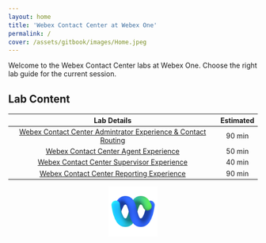 ```yaml
---
layout: home
title: 'Webex Contact Center at Webex One'
permalink: /
cover: /assets/gitbook/images/Home.jpeg
---
```


Welcome to the Webex Contact Center labs at Webex One.
Choose the right lab guide for the current session.

## Lab Content

|                                       Lab Details                                        | Estimated |
| :--------------------------------------------------------------------------------------: | :-------: |
| [Webex Contact Center Admintrator Experience & Contact Routing](/pages/AdminExperience/) |  90 min   |
|             [Webex Contact Center Agent Experience](/pages/AgentExperience/)             |  50 min   |
|        [Webex Contact Center Supervisor Experience](/pages/SupervisorExperience/)        |  40 min   |
|         [Webex Contact Center Reporting Experience](/pages/ReportingExperience/)         |  90 min   |

<center><img src="/assets/gitbook/images/webex.png" width="100"></center>
